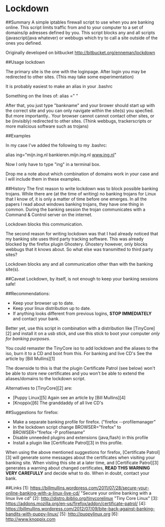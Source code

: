# Lockdown
 
##Summary
A simple iptables firewall script to use when you are banking online. 
This script limits traffic from and to your computer to a set of domains/ip 
adresses defined by you. This script blocks any and all scripts  
(javascript/java whatever) or webbugs which try to call a site outside of the ones you defined. 

Originally developed on bitbucket http://bitbucket.org/enneman/lockdown

##Usage
lockdown <primary site> <secondary site> <tertiary site>

The primary site is the one with the loginpage. After login you may be redirected to 
other sites. (This may take some experimentation)

It is probably easiest to make an alias in your .bashrc

Something on the lines of: alias <bankname>="<loginsite> <sitename1> <sitename2>" 

After that, you just type "bankname" and your brower should start up with
the correct site and you can only navigate within the site(s) you specfied. 
But more importantly.. Your browser cannot cannot contact other sites,
or be (invisibly) redirected to other sites. 
(Think webbugs, trackerscripts or more malicious software such as trojans)

##Examples

In my case I've added the following to my .bashrc:

alias ing="mijn.ing.nl bankieren.mijn.ing.nl www.ing.nl"

Now I only have to type "ing" in a terminal box.

Drop me a note about which combination of domains work in your case and
I will include them in these examples.


##History
The first reason to write lockdown was to block possible banking trojans. 
While there are (at the time of writing) no banking trojans for Linux that I know of,
it is only a matter of time before one emerges.
In all the papers I read about windows banking trojans, they have one thing in common.
During the banking session the trojan communicates with a Command & Control server
on the internet. 

Lockdown blocks this communication.

The second reason for writing lockdown was that I had already noticed that my banking site 
uses third party tracking software. 
This was already blocked by the firefox plugin Ghostery. Ghostery however, only
blocks webbugs that it knows about. So what else was transmitted to third party sites?

Lockdown blocks any and all communication other than with the banking site(s).

##Caveat
Lockdown, by itself, is not enough to keep your banking sessions safe!

##Recommendations:
* Keep your browser up to date.
* Keep your linux distribution up to date.
* If anything looks different from previous logins, **STOP IMMEDIATELY** and contact your bank.

Better yet, use this script in combination with a distribution like [TinyCore][2] and install it
on a usb stick, and use this stick to boot your computer _only for banking purposes_.

You could remaster the TinyCore iso to add lockdown and the aliases
to the iso, burn it to a CD and boot from this. 
For banking and live CD's See the article by [Bill Mullins][1]

The downside to this is that the plugin Certificate Patrol (see below) won't be able to store new certificates 
and you won't be able to extend the aliases/domains to the lockdown script.

Alternatives to [TinyCore][2] are:

* [Puppy Linux][5] Again see an article by [Bill Mullins][4] 
* [Knoppix][6] The granddaddy of all live CD's

##Suggestions for firefox:
* Make a separate banking profile for firefox. ("firefox --profilemanager"
* In the lockdown script change BROWSER="firefox" to BROWSER="firefox -P profilename"
* Disable unneeded plugins and extensions (java,flash) in this profile
* Install a plugin like [Certificate Patrol][3] in this profile. 

When using the above mentioned suggestions for firefox, [Certificate Patrol][3] will generate some
messages about the certificates when visiting your banking site.
When visting this site at a later time, and [Certificate Patrol][3] generates a warning about changed
certificates, **READ THIS WARNING VERY CAREFULLY** and decide what to do. When in doubt, contact your
bank.

##Links
[1]: https://billmullins.wordpress.com/2011/07/28/secure-your-online-banking-with-a-linux-live-cd/ "Secure your online banking with a linux live cd"
[2]: http://distro.ibiblio.org/tinycorelinux "Tiny Core Linux"
[3]: https://addons.mozilla.org/en-us/firefox/addon/certificate-patrol/
[4]: https://billmullins.wordpress.com/2012/07/09/bite-back-against-banking-bandits-with-puppy-linux/
[5]: http://puppylinux.org
[6]: http://www.knoppix.com
